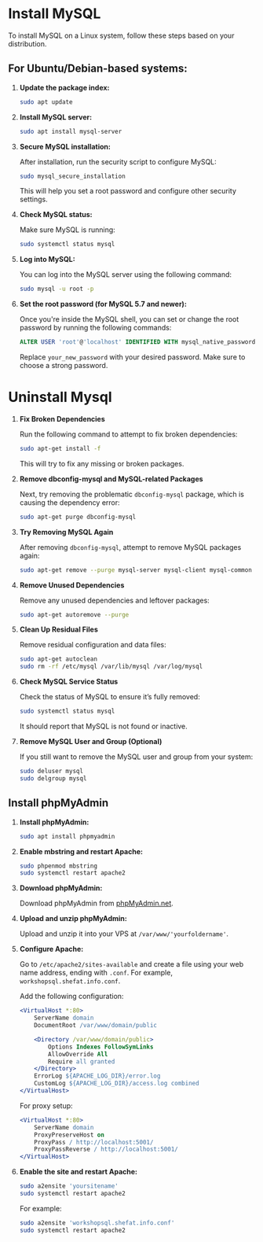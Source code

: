 # Install MySQL

To install MySQL on a Linux system, follow these steps based on your distribution.

## For Ubuntu/Debian-based systems:

1. **Update the package index:**

    ```bash
    sudo apt update
    ```

2. **Install MySQL server:**

    ```bash
    sudo apt install mysql-server
    ```

3. **Secure MySQL installation:**

    After installation, run the security script to configure MySQL:

    ```bash
    sudo mysql_secure_installation
    ```

    This will help you set a root password and configure other security settings.

4. **Check MySQL status:**

    Make sure MySQL is running:

    ```bash
    sudo systemctl status mysql
    ```

5. **Log into MySQL:**

    You can log into the MySQL server using the following command:

    ```bash
    sudo mysql -u root -p
    ```

6. **Set the root password (for MySQL 5.7 and newer):**

    Once you're inside the MySQL shell, you can set or change the root password by running the following commands:

    ```sql
    ALTER USER 'root'@'localhost' IDENTIFIED WITH mysql_native_password BY 'your_new_password';
    ```

    Replace `your_new_password` with your desired password. Make sure to choose a strong password.


# Uninstall Mysql

1. **Fix Broken Dependencies**

    Run the following command to attempt to fix broken dependencies:

    ```bash
    sudo apt-get install -f
    ```

    This will try to fix any missing or broken packages.

2. **Remove dbconfig-mysql and MySQL-related Packages**

    Next, try removing the problematic `dbconfig-mysql` package, which is causing the dependency error:

    ```bash
    sudo apt-get purge dbconfig-mysql
    ```

3. **Try Removing MySQL Again**

    After removing `dbconfig-mysql`, attempt to remove MySQL packages again:

    ```bash
    sudo apt-get remove --purge mysql-server mysql-client mysql-common mysql-server-core-8.0 mysql-client-core-8.0
    ```

4. **Remove Unused Dependencies**

    Remove any unused dependencies and leftover packages:

    ```bash
    sudo apt-get autoremove --purge
    ```

5. **Clean Up Residual Files**

    Remove residual configuration and data files:

    ```bash
    sudo apt-get autoclean
    sudo rm -rf /etc/mysql /var/lib/mysql /var/log/mysql
    ```

6. **Check MySQL Service Status**

    Check the status of MySQL to ensure it’s fully removed:

    ```bash
    sudo systemctl status mysql
    ```

    It should report that MySQL is not found or inactive.

7. **Remove MySQL User and Group (Optional)**

    If you still want to remove the MySQL user and group from your system:

    ```bash
    sudo deluser mysql
    sudo delgroup mysql
    ```

## Install phpMyAdmin

1. **Install phpMyAdmin:**

    ```bash
    sudo apt install phpmyadmin
    ```

2. **Enable mbstring and restart Apache:**

    ```bash
    sudo phpenmod mbstring
    sudo systemctl restart apache2
    ```

3. **Download phpMyAdmin:**

    Download phpMyAdmin from [phpMyAdmin.net](https://www.phpmyadmin.net/).

4. **Upload and unzip phpMyAdmin:**

    Upload and unzip it into your VPS at `/var/www/'yourfoldername'`.

5. **Configure Apache:**

    Go to `/etc/apache2/sites-available` and create a file using your web name address, ending with `.conf`. For example, `workshopsql.shefat.info.conf`.

    Add the following configuration:

    ```apache
    <VirtualHost *:80>
        ServerName domain
        DocumentRoot /var/www/domain/public

        <Directory /var/www/domain/public>
            Options Indexes FollowSymLinks
            AllowOverride All
            Require all granted
        </Directory>
        ErrorLog ${APACHE_LOG_DIR}/error.log
        CustomLog ${APACHE_LOG_DIR}/access.log combined
    </VirtualHost>
    ```

    For proxy setup:

    ```apache
    <VirtualHost *:80>
        ServerName domain
        ProxyPreserveHost on
        ProxyPass / http://localhost:5001/
        ProxyPassReverse / http://localhost:5001/
    </VirtualHost>
    ```

6. **Enable the site and restart Apache:**

    ```bash
    sudo a2ensite 'yoursitename'
    sudo systemctl restart apache2
    ```

    For example:

    ```bash
    sudo a2ensite 'workshopsql.shefat.info.conf'
    sudo systemctl restart apache2
    ```
